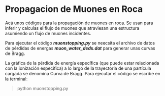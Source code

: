 # Propagacion de Muones en Roca
Acá unos códigos para la propagación de muones en roca. Se usan para inferir y calculas el flujo de muones que atraviesan una estructura asumiendo un flujo de muones incidentes.

Para ejecutar el código **_muonstopping.py_** se neecsita el archivo de datos de pérdidas de energas **_muon_water_dedx.dat_** para generar unas curvas de Bragg. 

La gráfica de la pérdida de energía específica (que puede estar relacionada con la ionización específica) a lo largo de la trayectoria de una partícula cargada se denomina Curva de Bragg. Para ejecutar el código se escribe en la terminal:

> python muonstopping.py

